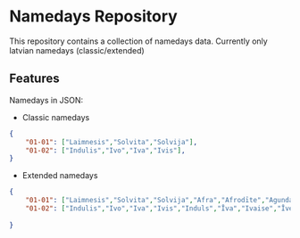 # Namedays Repository

This repository contains a collection of namedays data. Currently only latvian namedays (classic/extended)

## Features
Namedays in JSON: 
- Classic namedays 
```json
{
    "01-01": ["Laimnesis","Solvita","Solvija"],
    "01-02": ["Indulis","Ivo","Iva","Ivis"],
}
```
- Extended namedays
```json
{
    "01-01": ["Laimnesis","Solvita","Solvija","Afra","Afrodīte","Agunda","Agurs","Januārija","Laimstars","Soleda","Solita","Solveta"],
    "01-02": ["Indulis","Ivo","Iva","Ivis","Induls","Īva","Ivaise","Īve","Ivija","Īvija","Ivika","Īvis","Ivisa","Ivs"],
  
}
```
